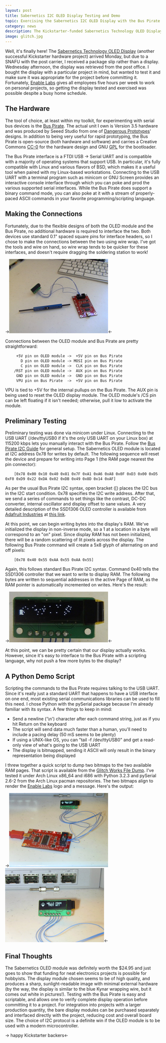 ```yaml
---
layout: post
title: Sabernetics I2C OLED Display Testing and Demo
topic: Exercising the Sabernetics I2C OLED Display with the Bus Pirate
category: news
description: The Kickstarter-funded Sabernetics Technology OLED Display arrived yesterday. Before committing it to a project, I wanted to ensure the display was functional and get a feel for its daylight readability. The Bus Pirate was the obvious choice for prototyping.
image: glitch.jpg
---
```


Well, it's finally here! The [Sabernetics Technology OLED Display](http://sabernetics.com/store/0-84-oled-display-96x16/) (another successful Kickstarter hardware project) arrived Monday, but due to a SNAFU with the post carrier, I received a package slip rather than a display. Wednesday afternoon, the display was retrieved from the post office. I bought the display with a particular project in mind, but wanted to test it and make sure it was appropriate for the project before committing it. Fortunately, [Enable Labs](http://www.enablelabs.com) gives all employees five hours per week to work on personal projects, so getting the display tested and exercised was possible despite a busy home schedule.

The Hardware
------------

The tool of choice, at least within my toolkit, for experimenting with serial bus devices is the [Bus Pirate](http://dangerousprototypes.com/docs/Bus_Pirate). The actual unit I own is Version 3.5 hardware and was produced by Seeed Studio from one of [Dangerous Prototypes](http://dangerousprototypes.com/)' designs. In addition to being very useful for rapid prototyping, the Bus Pirate is open-source (both hardware and software) and carries a Creative Commons [CC-0](http://creativecommons.org/publicdomain/zero/1.0/) for the hardware design and GNU [GPL](http://www.gnu.org/licenses/gpl.html) for the bootloader.

The Bus Pirate interface is a FTDI USB -> Serial UART and is compatible with a majority of operating systems that support USB. In particular, it's fully compatible with Linux and various flavors of BSD, which makes it a useful tool when paired with my Linux-based workstations. Connecting to the USB UART with a terminal program such as minicom or GNU Screen provides an interactive console interface through which you can poke and prod the various supported serial interfaces. While the Bus Pirate does support a binary command mode, you can also poke at it with a stream of properly-paced ASCII commands in your favorite programming/scripting language.

Making the Connections
----------------------

Fortunately, due to the flexible designs of both the OLED module and the Bus Pirate, no additional hardware is required to interface the two. Both devices use standard 0.1" spaced square pins for interface headers, so I chose to make the connections between the two using wire wrap. I've got the tools and wire on hand, so wire wrap tends to be quicker for these interfaces, and doesn't require dragging the soldering station to work!

->[![Bus Pirate connected to OLED Display](/images/general/oled/scaled/connections.jpg)](/images/general/oled/connections.jpg)<-

Connections between the OLED module and Bus Pirate are pretty straightforward:

		 +5V pin on OLED module ->  +5V pin on Bus Pirate
		   D pin on OLED module -> MOSI pin on Bus Pirate
		   C pin on OLED module ->  CLK pin on Bus Pirate
		/RST pin on OLED module ->  AUX pin on Bus Pirate
		 GND pin on OLED module ->  GND pin on Bus Pirate
		 VPU pin on Bus Pirate  ->  +5V pin on Bus Pirate

VPU is tied to +5V for the internal pullups on the Bus Pirate. The AUX pin is being used to reset the OLED display module. The OLED module's /CS pin can be left floating if it isn't needed; otherwise, pull it low to activate the module.

Preliminary Testing
-------------------

Preliminary testing was done via minicom under Linux. Connecting to the USB UART (/dev/ttyUSB0 if it's the only USB UART on your Linux box) at 115200 kbps lets you manually interact with the Bus Pirate. Follow the [Bus Pirate I2C Guide](http://dangerousprototypes.com/bus-pirate-manual/i2c-guide/) for general setup. The Sabernetics OLED module is located at I2C address 0x78 for writes by default. The following sequence will reset the device and prepare for writing into Page 1 (the RAM page nearest the pin connector):

		[0x78 0x00 0x10 0x40 0x81 0x7F 0xA1 0xA6 0xA8 0x0F 0xD3 0x00 0xD5 0xF0 0xD9 0x22 0xDA 0x02 0xDB 0x49 0x8D 0x14 0xAF]

As per the usual Bus Pirate I2C syntax, open bracket ([) places the I2C bus in the I2C start condition. 0x78 specifies the I2C write address. After that, we send a series of commands to set things like the contrast, DC-DC converter, internal oscillator and display offset to sane values. A very detailed description of the SSD1306 OLED controller is available from [Adafruit Industries](http://www.adafruit.com) at [this link](www.adafruit.com/datasheets/SSD1306.pdf).

At this point, we can begin writing bytes into the display's RAM. We've initialized the display in non-inverse mode, so a 1 at a location in a byte will correspond to an "on" pixel. Since display RAM has not been initialized, there will be a random scattering of lit pixels across the display. The following Bus Pirate command will create a 5x8 glyph of alternating on and off pixels:

		[0x78 0x40 0x55 0xAA 0x55 0xAA 0x55]

Again, this follows standard Bus Pirate I2C syntax. Command 0x40 tells the SSD1306 controller that we want to write to display RAM. The following bytes are written to sequential addresses in the active Page of RAM, as the RAM pointer is automatically incremented on writes. Here's the result:

->[![Initialized Display with Test Pattern](/images/general/oled/scaled/inittest.jpg)](/images/general/oled/inittest.jpg)<-

At this point, we can be pretty certain that our display actually works. However, since it's easy to interface to the Bus Pirate with a scripting language, why not push a few more bytes to the display?

A Python Demo Script
--------------------

Scripting the commands to the Bus Pirate requires talking to the USB UART. Since it's really just a standard UART that happens to have a USB interface on one end, most existing serial communications libraries can be used to fill this need. I chose Python with the pySerial package because I'm already familiar with its syntax. A few things to keep in mind:

 * Send a newline ('\n') character after each command string, just as if you hit Return on the keyboard
 * The script will send data much faster than a human, you'll need to include a pacing delay (50 mS seems to be plenty)
 * If using a UNIX-like OS, you can "tail -f /dev/ttyUSB0" and get a read-only view of what's going to the USB UART
 * The display is bitmapped, sending it ASCII will only result in the binary representation being displayed

I threw together a quick script to dump two bitmaps to the two available RAM pages. That script is available from the [Glitch Works File Dump](http://filedump.glitchwrks.com/projects/sabernetics_oled/). I've tested it under Arch Linux x86_64 and i686 with Python 3.2.3 and pySerial 2.6-2 from the Arch Linux pacman repositories. The two bitmaps align to render the [Enable Labs](http://www.enablelabs.com) logo and a message. Here's the output:

->[![Bus Pirate and Display after running Python script](/images/general/oled/scaled/buspiratedisplay.jpg)](/images/general/oled/buspiratedisplay.jpg) [![Hello from Troy NY!](/images/general/oled/scaled/hello.jpg)](/images/general/oled/hello.jpg)<-

Final Thoughts
--------------

The Sabernetics OLED module was definitely worth the $24.95 and just goes to show that funding for neat electronics projects is possible for hobbyists. The display module chosen seems to be of high quality, and produces a sharp, sunlight-readable image with minimal external hardware (by the way, the display is similar to the blue Kynar wrapping wire, but it comes out white in pictures!). Testing with the Bus Pirate is easy and scriptable, and allows one to verify complete display operation before committing it to a project. For integration into projects with a larger production quantity, the bare display modules can be purchased separately and interfaced directly with the project, reducing cost and overall board size. The choice of I2C protocol is a definite win if the OLED module is to be used with a modern microcontroller.

-><script language="Javascript" src="http://www.glitchwrks.com/counter/counter.php?page=oled"></script> happy Kickstarter backers<-